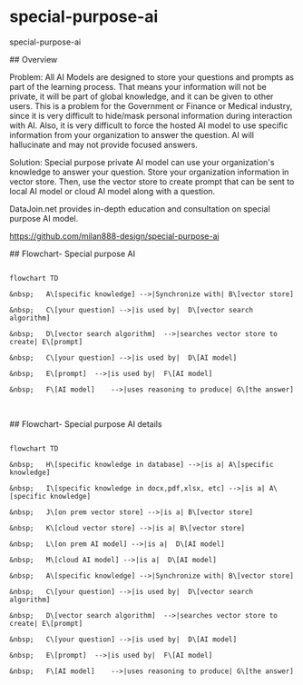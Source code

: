 # special-purpose-ai

special-purpose-ai  



\## Overview  



Problem: All AI Models are designed to store your questions and prompts as part of the learning process. That means your information will not be private, it will be part of global knowledge, and it can be given to other users. This is a problem for the Government or Finance or Medical industry, since it is very difficult to hide/mask personal information during interaction with AI. Also, it is very difficult to force the hosted AI model to use specific information from your organization to answer the question.  AI will hallucinate and may not provide focused answers.  



Solution: Special purpose private AI model can use your organization's knowledge to answer your question. Store your organization information in vector store. Then, use the vector store to create prompt that can be sent to local AI model or cloud AI model along with a question.  



DataJoin.net provides in-depth education and consultation on special purpose AI model.  



https://github.com/milan888-design/special-purpose-ai



\## Flowchart- Special purpose AI

```mermaid  

flowchart TD  

&nbsp;   A\[specific knowledge] -->|Synchronize with| B\[vector store]  

&nbsp;   C\[your question] -->|is used by|  D\[vector search algorithm]     

&nbsp;   D\[vector search algorithm]  -->|searches vector store to create| E\[prompt] 

&nbsp;   C\[your question] -->|is used by|  D\[AI model]  

&nbsp;   E\[prompt]  -->|is used by|  F\[AI model]  

&nbsp;   F\[AI model]    -->|uses reasoning to produce| G\[the answer] 

```  

&nbsp; 

\## Flowchart- Special purpose AI details

```mermaid  

flowchart TD  

&nbsp;   H\[specific knowledge in database] -->|is a| A\[specific knowledge]  

&nbsp;   I\[specific knowledge in docx,pdf,xlsx, etc] -->|is a| A\[specific knowledge]  

&nbsp;   J\[on prem vector store] -->|is a| B\[vector store]  

&nbsp;   K\[cloud vector store] -->|is a| B\[vector store] 

&nbsp;   L\[on prem AI model] -->|is a|  D\[AI model]  

&nbsp;   M\[cloud AI model] -->|is a|  D\[AI model]  

&nbsp;   A\[specific knowledge] -->|Synchronize with| B\[vector store] 

&nbsp;   C\[your question] -->|is used by|  D\[vector search algorithm]     

&nbsp;   D\[vector search algorithm]  -->|searches vector store to create| E\[prompt] 

&nbsp;   C\[your question] -->|is used by|  D\[AI model]  

&nbsp;   E\[prompt]  -->|is used by|  F\[AI model]  

&nbsp;   F\[AI model]    -->|uses reasoning to produce| G\[the answer] 

```  



